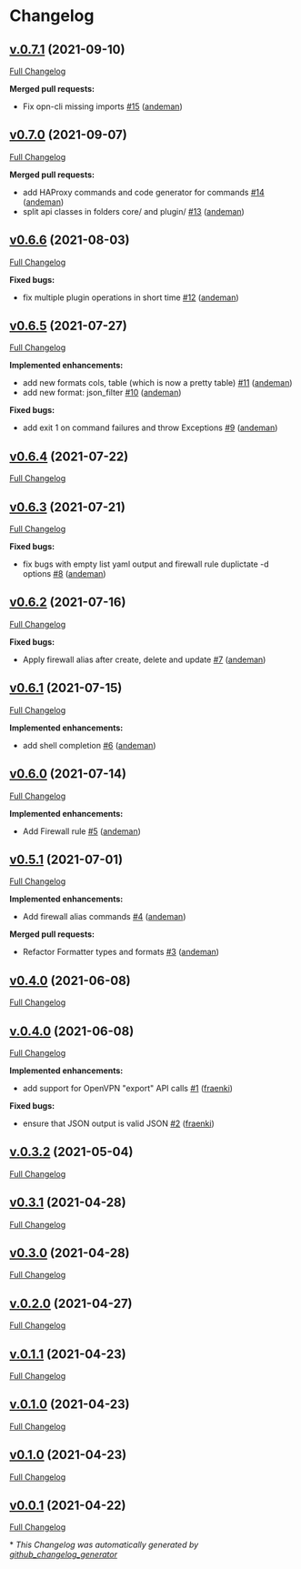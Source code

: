 # Changelog

## [v.0.7.1](https://github.com/andeman/opn-cli/tree/v.0.7.1) (2021-09-10)

[Full Changelog](https://github.com/andeman/opn-cli/compare/v0.7.0...v.0.7.1)

**Merged pull requests:**

- Fix opn-cli missing imports [\#15](https://github.com/andeman/opn-cli/pull/15) ([andeman](https://github.com/andeman))

## [v0.7.0](https://github.com/andeman/opn-cli/tree/v0.7.0) (2021-09-07)

[Full Changelog](https://github.com/andeman/opn-cli/compare/v0.6.6...v0.7.0)

**Merged pull requests:**

- add HAProxy commands and code generator for commands [\#14](https://github.com/andeman/opn-cli/pull/14) ([andeman](https://github.com/andeman))
- split api classes in folders core/ and plugin/ [\#13](https://github.com/andeman/opn-cli/pull/13) ([andeman](https://github.com/andeman))

## [v0.6.6](https://github.com/andeman/opn-cli/tree/v0.6.6) (2021-08-03)

[Full Changelog](https://github.com/andeman/opn-cli/compare/v0.6.5...v0.6.6)

**Fixed bugs:**

- fix multiple plugin operations in short time  [\#12](https://github.com/andeman/opn-cli/pull/12) ([andeman](https://github.com/andeman))

## [v0.6.5](https://github.com/andeman/opn-cli/tree/v0.6.5) (2021-07-27)

[Full Changelog](https://github.com/andeman/opn-cli/compare/v0.6.4...v0.6.5)

**Implemented enhancements:**

- add new formats cols, table \(which is now a pretty table\) [\#11](https://github.com/andeman/opn-cli/pull/11) ([andeman](https://github.com/andeman))
- add new format: json\_filter [\#10](https://github.com/andeman/opn-cli/pull/10) ([andeman](https://github.com/andeman))

**Fixed bugs:**

- add exit 1 on command failures and throw Exceptions [\#9](https://github.com/andeman/opn-cli/pull/9) ([andeman](https://github.com/andeman))

## [v0.6.4](https://github.com/andeman/opn-cli/tree/v0.6.4) (2021-07-22)

[Full Changelog](https://github.com/andeman/opn-cli/compare/v0.6.3...v0.6.4)

## [v0.6.3](https://github.com/andeman/opn-cli/tree/v0.6.3) (2021-07-21)

[Full Changelog](https://github.com/andeman/opn-cli/compare/v0.6.2...v0.6.3)

**Fixed bugs:**

- fix bugs with empty list  yaml output  and firewall rule duplictate -d options [\#8](https://github.com/andeman/opn-cli/pull/8) ([andeman](https://github.com/andeman))

## [v0.6.2](https://github.com/andeman/opn-cli/tree/v0.6.2) (2021-07-16)

[Full Changelog](https://github.com/andeman/opn-cli/compare/v0.6.1...v0.6.2)

**Fixed bugs:**

- Apply firewall alias after create, delete and update [\#7](https://github.com/andeman/opn-cli/pull/7) ([andeman](https://github.com/andeman))

## [v0.6.1](https://github.com/andeman/opn-cli/tree/v0.6.1) (2021-07-15)

[Full Changelog](https://github.com/andeman/opn-cli/compare/v0.6.0...v0.6.1)

**Implemented enhancements:**

- add shell completion [\#6](https://github.com/andeman/opn-cli/pull/6) ([andeman](https://github.com/andeman))

## [v0.6.0](https://github.com/andeman/opn-cli/tree/v0.6.0) (2021-07-14)

[Full Changelog](https://github.com/andeman/opn-cli/compare/v0.5.1...v0.6.0)

**Implemented enhancements:**

- Add Firewall rule [\#5](https://github.com/andeman/opn-cli/pull/5) ([andeman](https://github.com/andeman))

## [v0.5.1](https://github.com/andeman/opn-cli/tree/v0.5.1) (2021-07-01)

[Full Changelog](https://github.com/andeman/opn-cli/compare/v0.4.0...v0.5.1)

**Implemented enhancements:**

- Add firewall alias commands [\#4](https://github.com/andeman/opn-cli/pull/4) ([andeman](https://github.com/andeman))

**Merged pull requests:**

- Refactor Formatter types and formats [\#3](https://github.com/andeman/opn-cli/pull/3) ([andeman](https://github.com/andeman))

## [v0.4.0](https://github.com/andeman/opn-cli/tree/v0.4.0) (2021-06-08)

[Full Changelog](https://github.com/andeman/opn-cli/compare/v.0.4.0...v0.4.0)

## [v.0.4.0](https://github.com/andeman/opn-cli/tree/v.0.4.0) (2021-06-08)

[Full Changelog](https://github.com/andeman/opn-cli/compare/v.0.3.2...v.0.4.0)

**Implemented enhancements:**

- add support for OpenVPN "export" API calls [\#1](https://github.com/andeman/opn-cli/pull/1) ([fraenki](https://github.com/fraenki))

**Fixed bugs:**

- ensure that JSON output is valid JSON [\#2](https://github.com/andeman/opn-cli/pull/2) ([fraenki](https://github.com/fraenki))

## [v.0.3.2](https://github.com/andeman/opn-cli/tree/v.0.3.2) (2021-05-04)

[Full Changelog](https://github.com/andeman/opn-cli/compare/v0.3.1...v.0.3.2)

## [v0.3.1](https://github.com/andeman/opn-cli/tree/v0.3.1) (2021-04-28)

[Full Changelog](https://github.com/andeman/opn-cli/compare/v0.3.0...v0.3.1)

## [v0.3.0](https://github.com/andeman/opn-cli/tree/v0.3.0) (2021-04-28)

[Full Changelog](https://github.com/andeman/opn-cli/compare/v.0.2.0...v0.3.0)

## [v.0.2.0](https://github.com/andeman/opn-cli/tree/v.0.2.0) (2021-04-27)

[Full Changelog](https://github.com/andeman/opn-cli/compare/v.0.1.1...v.0.2.0)

## [v.0.1.1](https://github.com/andeman/opn-cli/tree/v.0.1.1) (2021-04-23)

[Full Changelog](https://github.com/andeman/opn-cli/compare/v.0.1.0...v.0.1.1)

## [v.0.1.0](https://github.com/andeman/opn-cli/tree/v.0.1.0) (2021-04-23)

[Full Changelog](https://github.com/andeman/opn-cli/compare/v0.1.0...v.0.1.0)

## [v0.1.0](https://github.com/andeman/opn-cli/tree/v0.1.0) (2021-04-23)

[Full Changelog](https://github.com/andeman/opn-cli/compare/v0.0.1...v0.1.0)

## [v0.0.1](https://github.com/andeman/opn-cli/tree/v0.0.1) (2021-04-22)

[Full Changelog](https://github.com/andeman/opn-cli/compare/dd8c7cd1c4cb7ebebf611ab0329519fc0e16395c...v0.0.1)



\* *This Changelog was automatically generated by [github_changelog_generator](https://github.com/github-changelog-generator/github-changelog-generator)*

